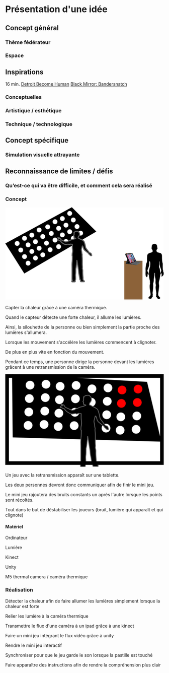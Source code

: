 # Présentation d'une idée

## Concept général 

### Thème fédérateur 

### Espace  

## Inspirations 
16 min. [Detroit Become Human](https://www.youtube.com/watch?v=t3cLDDwLeJA)
[Black Mirror: Bandersnatch](https://www.youtube.com/watch?v=VNw9DAwp2Kk)

### Conceptuelles 

### Artistique / esthétique  

### Technique / technologique  

## Concept spécifique  

### Simulation visuelle attrayante  

## Reconnaissance de limites / défis 

### Qu’est-ce qui va être difficile, et comment cela sera réalisé 


### Concept

![Concept global](media/concept_ensemble.png)

Capter la chaleur grâce à une caméra thermique.

Quand le capteur détecte une forte chaleur, il allume les lumières.

Ainsi, la silouhette de la personne ou bien simplement la partie proche des lumières s'allumera.

Lorsque les mouvement s'accélère les lumières commencent à clignoter.

De plus en plus vite en fonction du mouvement.

Pendant ce temps, une personne dirige la personne devant les lumières grâcent à une retransmission de la caméra.

![Concept jeu](media/concept_jeu.png)

Un jeu avec la retransmission apparaît sur une tablette.

Les deux personnes devront donc communiquer afin de finir le mini jeu.

Le mini jeu rajoutera des bruits constants un après l'autre lorsque les points sont récoltés.

Tout dans le but de déstabiliser les joueurs (bruit, lumière qui apparaît et qui clignote)




#### Matériel
Ordinateur

Lumière

Kinect

Unity

M5 thermal camera / caméra thermique


### Réalisation

Détecter la chaleur afin de faire allumer les lumières simplement lorsque la chaleur est forte

Relier les lumière à la caméra thermique

Transmettre le flux d'une caméra à un ipad grâce à une kinect

Faire un mini jeu intégrant le flux vidéo grâce à unity

Rendre le mini jeu interactif

Synchroniser pour que le jeu garde le son lorsque la pastille est touché

Faire apparaître des instructions afin de rendre la compréhension plus clair






